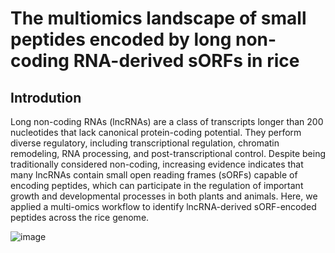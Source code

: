 # The multiomics landscape of small peptides encoded by long non-coding RNA-derived sORFs in rice

## Introdution
Long non-coding RNAs (lncRNAs) are a class of transcripts longer than 200 nucleotides that lack canonical protein-coding potential. They perform diverse regulatory, including transcriptional regulation, chromatin remodeling, RNA processing, and post-transcriptional control. Despite being traditionally considered non-coding, increasing evidence indicates that many lncRNAs contain small open reading frames (sORFs) capable of encoding peptides, which can participate in the regulation of important growth and developmental processes in both plants and animals. Here, we applied a multi-omics workflow to identify lncRNA-derived sORF-encoded peptides across the rice genome.

![image](https://github.com/czppeter/LSEP_analysis_pipline/blob/main/images/pipline.png)
